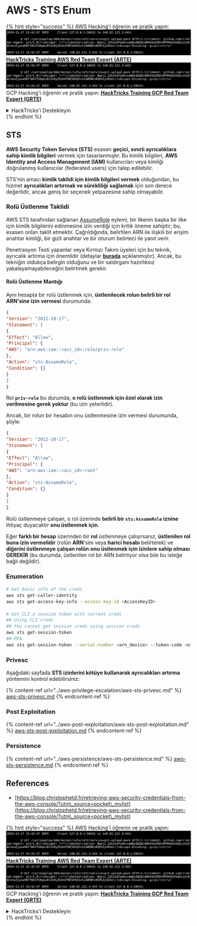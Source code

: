 # AWS - STS Enum

{% hint style="success" %}
AWS Hacking'i öğrenin ve pratik yapın:<img src="../../../.gitbook/assets/image (1).png" alt="" data-size="line">[**HackTricks Training AWS Red Team Expert (ARTE)**](https://training.hacktricks.xyz/courses/arte)<img src="../../../.gitbook/assets/image (1).png" alt="" data-size="line">\
GCP Hacking'i öğrenin ve pratik yapın: <img src="../../../.gitbook/assets/image (2).png" alt="" data-size="line">[**HackTricks Training GCP Red Team Expert (GRTE)**<img src="../../../.gitbook/assets/image (2).png" alt="" data-size="line">](https://training.hacktricks.xyz/courses/grte)

<details>

<summary>HackTricks'i Destekleyin</summary>

* [**abonelik planlarını**](https://github.com/sponsors/carlospolop) kontrol edin!
* **💬 [**Discord grubuna**](https://discord.gg/hRep4RUj7f) veya [**telegram grubuna**](https://t.me/peass) katılın ya da **Twitter'da** 🐦 [**@hacktricks\_live**](https://twitter.com/hacktricks\_live)** bizi takip edin.**
* **Hacking ipuçlarını paylaşmak için** [**HackTricks**](https://github.com/carlospolop/hacktricks) ve [**HackTricks Cloud**](https://github.com/carlospolop/hacktricks-cloud) github reposuna PR gönderin.

</details>
{% endhint %}

## STS

**AWS Security Token Service (STS)** esasen **geçici, sınırlı ayrıcalıklara sahip kimlik bilgileri** vermek için tasarlanmıştır. Bu kimlik bilgileri, **AWS Identity and Access Management (IAM)** kullanıcıları veya kimliği doğrulanmış kullanıcılar (federated users) için talep edilebilir.

STS'nin amacı **kimlik taklidi için kimlik bilgileri vermek** olduğundan, bu hizmet **ayrıcalıkları artırmak ve sürekliliği sağlamak** için son derece değerlidir, ancak geniş bir seçenek yelpazesine sahip olmayabilir.

### Rolü Üstlenme Taklidi

AWS STS tarafından sağlanan [AssumeRole](https://docs.aws.amazon.com/STS/latest/APIReference/API\_AssumeRole.html) eylemi, bir ilkenin başka bir ilke için kimlik bilgilerini edinmesine izin verdiği için kritik öneme sahiptir; bu, esasen onları taklit etmektir. Çağrıldığında, belirtilen ARN ile ilişkili bir erişim anahtar kimliği, bir gizli anahtar ve bir oturum belirteci ile yanıt verir.

Penetrasyon Testi yapanlar veya Kırmızı Takım üyeleri için bu teknik, ayrıcalık artırma için önemlidir (detaylar [**burada**](../aws-privilege-escalation/aws-sts-privesc.md#sts-assumerole) açıklanmıştır). Ancak, bu tekniğin oldukça belirgin olduğunu ve bir saldırganı hazırlıksız yakalayamayabileceğini belirtmek gerekir.

#### Rolü Üstlenme Mantığı

Aynı hesapta bir rolü üstlenmek için, **üstlenilecek rolun belirli bir rol ARN'sine izin vermesi** durumunda:
```json
{
"Version": "2012-10-17",
"Statement": [
{
"Effect": "Allow",
"Principal": {
"AWS": "arn:aws:iam::<acc_id>:role/priv-role"
},
"Action": "sts:AssumeRole",
"Condition": {}
}
]
}
```
Rol **`priv-role`** bu durumda, **o rolü üstlenmek için özel olarak izin verilmesine gerek yoktur** (bu izin yeterlidir).

Ancak, bir rolun bir hesabın onu üstlenmesine izin vermesi durumunda, şöyle:
```json
{
"Version": "2012-10-17",
"Statement": [
{
"Effect": "Allow",
"Principal": {
"AWS": "arn:aws:iam::<acc_id>:root"
},
"Action": "sts:AssumeRole",
"Condition": {}
}
]
}
```
Rolü üstlenmeye çalışan, o rol üzerinde **belirli bir `sts:AssumeRole` iznine** ihtiyaç duyacaktır **onu üstlenmek için**.

Eğer **farklı bir hesap** üzerinden bir **rol** üstlenmeye çalışırsanız, **üstlenilen rol buna izin vermelidir** (rolün **ARN**'sini veya **harici hesabı** belirterek) ve **diğerini üstlenmeye çalışan rolün** **onu üstlenmek için izinlere sahip olması GEREKİR** (bu durumda, üstlenilen rol bir ARN belirtiyor olsa bile bu isteğe bağlı değildir).

### Enumeration
```bash
# Get basic info of the creds
aws sts get-caller-identity
aws sts get-access-key-info --access-key-id <AccessKeyID>

# Get CLI a session token with current creds
## Using CLI creds
## You cannot get session creds using session creds
aws sts get-session-token
## MFA
aws sts get-session-token --serial-number <arn_device> --token-code <otp_code>
```
### Privesc

Aşağıdaki sayfada **STS izinlerini kötüye kullanarak ayrıcalıkları artırma** yöntemini kontrol edebilirsiniz:

{% content-ref url="../aws-privilege-escalation/aws-sts-privesc.md" %}
[aws-sts-privesc.md](../aws-privilege-escalation/aws-sts-privesc.md)
{% endcontent-ref %}

### Post Exploitation

{% content-ref url="../aws-post-exploitation/aws-sts-post-exploitation.md" %}
[aws-sts-post-exploitation.md](../aws-post-exploitation/aws-sts-post-exploitation.md)
{% endcontent-ref %}

### Persistence

{% content-ref url="../aws-persistence/aws-sts-persistence.md" %}
[aws-sts-persistence.md](../aws-persistence/aws-sts-persistence.md)
{% endcontent-ref %}

## References

* [https://blog.christophetd.fr/retrieving-aws-security-credentials-from-the-aws-console/?utm\_source=pocket\_mylist](https://blog.christophetd.fr/retrieving-aws-security-credentials-from-the-aws-console/?utm\_source=pocket\_mylist)

{% hint style="success" %}
AWS Hacking'i öğrenin ve pratik yapın:<img src="../../../.gitbook/assets/image (1).png" alt="" data-size="line">[**HackTricks Training AWS Red Team Expert (ARTE)**](https://training.hacktricks.xyz/courses/arte)<img src="../../../.gitbook/assets/image (1).png" alt="" data-size="line">\
GCP Hacking'i öğrenin ve pratik yapın: <img src="../../../.gitbook/assets/image (2).png" alt="" data-size="line">[**HackTricks Training GCP Red Team Expert (GRTE)**<img src="../../../.gitbook/assets/image (2).png" alt="" data-size="line">](https://training.hacktricks.xyz/courses/grte)

<details>

<summary>HackTricks'i Destekleyin</summary>

* [**abonelik planlarını**](https://github.com/sponsors/carlospolop) kontrol edin!
* **💬 [**Discord grubuna**](https://discord.gg/hRep4RUj7f) veya [**telegram grubuna**](https://t.me/peass) katılın ya da **Twitter'da** 🐦 [**@hacktricks\_live**](https://twitter.com/hacktricks\_live)**'i takip edin.**
* **Hacking ipuçlarını paylaşmak için** [**HackTricks**](https://github.com/carlospolop/hacktricks) ve [**HackTricks Cloud**](https://github.com/carlospolop/hacktricks-cloud) github reposuna PR gönderin.

</details>
{% endhint %}
